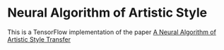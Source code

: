 # Neural Algorithm of Artistic Style

This is a TensorFlow implementation of the paper [A Neural Algorithm of Artistic Style Transfer](http://arxiv.org/abs/1508.06576)
